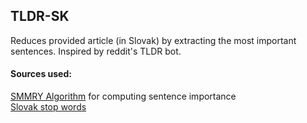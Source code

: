 ## TLDR-SK

Reduces provided article (in Slovak) by extracting the most important sentences.
Inspired by reddit's TLDR bot.

#### Sources used:
[SMMRY Algorithm](https://smmry.com) for computing sentence importance\
[Slovak stop words](https://github.com/stopwords-iso/stopwords-sk)
